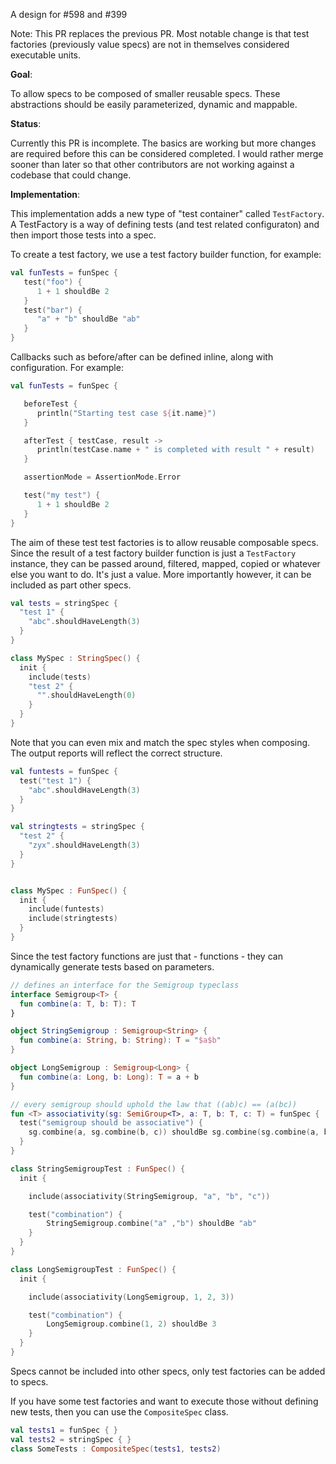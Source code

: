  A design for #598 and #399

 Note: This PR replaces the previous PR. Most notable change is that test factories (previously value specs) are not in themselves considered executable units.

 **Goal**:

 To allow specs to be composed of smaller reusable specs. These abstractions should be easily parameterized, dynamic and mappable.

**Status**:

Currently this PR is incomplete. The basics are working but more changes are required before this can be considered completed.
I would rather merge sooner than later so that other contributors are not working against a codebase that could change.

**Implementation**:

This implementation adds a new type of "test container" called `TestFactory`. A TestFactory is a way of defining tests (and test related configuraton)
and then import those tests into a spec.

To create a test factory, we use a test factory builder function, for example:

```kotlin
val funTests = funSpec {
   test("foo") {
      1 + 1 shouldBe 2
   }
   test("bar") {
      "a" + "b" shouldBe "ab"
   }
}
```

Callbacks such as before/after can be defined inline, along with configuration. For example:

```kotlin
val funTests = funSpec {

   beforeTest {
      println("Starting test case ${it.name}")
   }

   afterTest { testCase, result ->
      println(testCase.name + " is completed with result " + result)
   }

   assertionMode = AssertionMode.Error

   test("my test") {
      1 + 1 shouldBe 2
   }
}
```

The aim of these test test factories is to allow reusable composable specs. Since the result of a test factory builder function is just a `TestFactory` instance,
they can be passed around, filtered, mapped, copied or whatever else you want to do. It's just a value. More importantly however, it can be
included as part other specs.

```kotlin
val tests = stringSpec {
  "test 1" {
    "abc".shouldHaveLength(3)
  }
}

class MySpec : StringSpec() {
  init {
    include(tests)
    "test 2" {
      "".shouldHaveLength(0)
    }
  }
}
```

Note that you can even mix and match the spec styles when composing. The output reports will reflect the correct structure.

```kotlin
val funtests = funSpec {
  test("test 1") {
    "abc".shouldHaveLength(3)
  }
}

val stringtests = stringSpec {
  "test 2" {
    "zyx".shouldHaveLength(3)
  }
}


class MySpec : FunSpec() {
  init {
    include(funtests)
    include(stringtests)
  }
}
```

Since the test factory functions are just that - functions - they can dynamically generate tests based on parameters.

```kotlin
// defines an interface for the Semigroup typeclass
interface Semigroup<T> {
  fun combine(a: T, b: T): T
}

object StringSemigroup : Semigroup<String> {
  fun combine(a: String, b: String): T = "$a$b"
}

object LongSemigroup : Semigroup<Long> {
  fun combine(a: Long, b: Long): T = a + b
}

// every semigroup should uphold the law that ((ab)c) == (a(bc))
fun <T> associativity(sg: SemiGroup<T>, a: T, b: T, c: T) = funSpec {
  test("semigroup should be associative") {
    sg.combine(a, sg.combine(b, c)) shouldBe sg.combine(sg.combine(a, b), c)
  }
}

class StringSemigroupTest : FunSpec() {
  init {

    include(associativity(StringSemigroup, "a", "b", "c"))

    test("combination") {
        StringSemigroup.combine("a" ,"b") shouldBe "ab"
    }
  }
}

class LongSemigroupTest : FunSpec() {
  init {

    include(associativity(LongSemigroup, 1, 2, 3))

    test("combination") {
        LongSemigroup.combine(1, 2) shouldBe 3
    }
  }
}
```

Specs cannot be included into other specs, only test factories can be added to specs.

If you have some test factories and want to execute those without defining new tests, then you can use the `CompositeSpec` class.

```kotlin
val tests1 = funSpec { }
val tests2 = stringSpec { }
class SomeTests : CompositeSpec(tests1, tests2)
```









